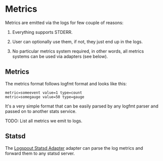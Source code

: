 # Metrics

Metrics are emitted via the logs for few couple of reasons:

1) Everything supports STDERR.

2) User can optionally use them, if not, they just end up in the logs.

3) No particular metrics system required, in other words, all metrics systems can be used via adapters (see below).

## Metrics

The metrics format follows logfmt format and looks like this:

```
metric=someevent value=1 type=count
metric=somegauge value=50 type=gauge
```

It's a very simple format that can be easily parsed by any logfmt parser and passed on to another stats service.

TODO: List all metrics we emit to logs.

## Statsd

The [Logspout Statsd Adapter](https://github.com/iron-io/logspout-statsd) adapter can parse the log metrics and forward
them to any statsd server.

